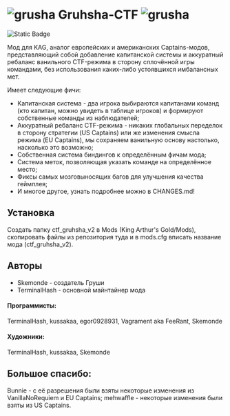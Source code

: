 # ![grusha](Base/Sprites/Common/grusha.png) Gruhsha-CTF ![grusha](Base/Sprites/Common/grusha.png)
![Static Badge](https://img.shields.io/badge/version-v2.20-%23ad7fa8?style=plastic)

Мод для KAG, аналог европейских и американских Captains-модов, представляющий собой добавление капитанской системы и аккуратный ребаланс ванильного CTF-режима в сторону сплочённой игры командами, без использования каких-либо устоявшихся имбалансных мет.

Имеет следующие фичи:
- Капитанская система - два игрока выбираются капитанами команд (кто капитан, можно увидеть в таблице игроков) и формируют собственные команды из наблюдателей;
- Аккуратный ребаланс CTF-режима - никаких глобальных переделок в сторону стратегии (US Captains) или же изменения смысла режима (EU Captains), мы сохраняем ванильную основу настолько, насколько это возможно;
- Собственная система биндингов к определённым фичам мода;
- Система меток, позволяющая указать команде на определённое место;
- Фиксы самых мозговыносящих багов для улучшения качества геймплея;
- И многое другое, узнать подробнее можно в CHANGES.md!

## Установка
Создать папку ctf_gruhsha_v2 в Mods (King Arthur's Gold/Mods), скопировать файлы из репозитория туда и в mods.cfg вписать название мода (ctf_gruhsha_v2).

## Авторы
- Skemonde - создатель Груши
- TerminalHash - основной майнтайнер мода

#### Программисты:
TerminalHash, kussakaa, egor0928931, Vagrament aka FeeRant, Skemonde

#### Художники:
TerminalHash, kussakaa, Skemonde

## Большое спасибо:
Bunnie - с её разрешения были взяты некоторые изменения из VanillaNoRequiem и EU Captains;
mehwaffle - некоторые изменения были взяты из US Captains.

